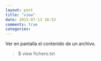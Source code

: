 ```yaml
---
layout: post
title: "view"
date: 2013-07-13 16:53
comments: true
categories: 
---
```

Ver en pantalla el contenido de un archivo.

>$ view fichero.txt

